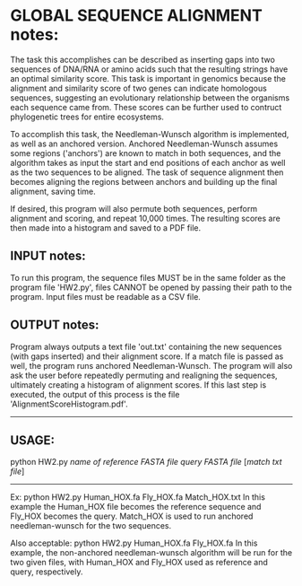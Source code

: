 # GLOBAL SEQUENCE ALIGNMENT notes:
The task this accomplishes can be described as inserting gaps into two sequences of DNA/RNA or amino acids such that the resulting strings have an optimal similarity score. This task is important in genomics because the alignment and similarity score of two genes can indicate homologous sequences, suggesting an evolutionary relationship between the organisms each sequence came from. These scores can be further used to contruct phylogenetic trees for entire ecosystems.

To accomplish this task, the Needleman-Wunsch algorithm is implemented, as well as an anchored version. Anchored Needleman-Wunsch assumes some regions ('anchors') are known to match in both sequences, and the algorithm takes as input the start and end positions of each anchor as well as the two sequences to be aligned. The task of sequence alignment then becomes aligning the regions between anchors and building up the final alignment, saving time.

If desired, this program will also permute both sequences, perform alignment and scoring, and repeat 10,000 times. The resulting scores are then made into a histogram and saved to a PDF file.

## INPUT notes:
To run this program, the sequence files MUST be in the same folder as the program file 'HW2.py', files CANNOT be opened by passing their path to the program. Input files must be readable as a CSV file.

## OUTPUT notes:
Program always outputs a text file 'out.txt' containing the new sequences (with gaps inserted) and their alignment score. If a match file is passed as well, the program runs anchored Needleman-Wunsch. The program will also ask the user before repeatedly permuting and realigning the sequences, ultimately creating a histogram of alignment scores. If this last step is executed, the output of this process is the file 'AlignmentScoreHistogram.pdf'.

***********************************************************************************
## USAGE:
python HW2.py *name of reference FASTA file* *query FASTA file* [*match txt file*]
***********************************************************************************

Ex: python HW2.py Human_HOX.fa Fly_HOX.fa Match_HOX.txt
In this example the Human_HOX file becomes the reference sequence and Fly_HOX becomes the query. Match_HOX is used to run anchored needleman-wunsch for the two sequences.

Also acceptable: python HW2.py Human_HOX.fa Fly_HOX.fa
In this example, the non-anchored needleman-wunsch algorithm will be run for the two given files, with Human_HOX and Fly_HOX used as reference and query, respectively.